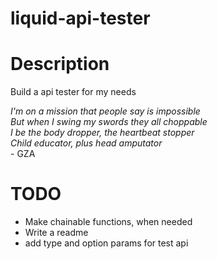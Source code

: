 # liquid-api-tester

# Description

Build a api tester for my needs  

_I'm on a mission that people say is impossible_  
_But when I swing my swords they all choppable_  
_I be the body dropper, the heartbeat stopper_  
_Child educator, plus head amputator_  
\- GZA

# TODO

- Make chainable functions, when needed
- Write a readme
- add type and option params for test api 
